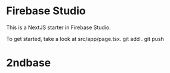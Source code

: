# Firebase Studio

This is a NextJS starter in Firebase Studio.

To get started, take a look at src/app/page.tsx.
git add .
git push


# 2ndbase

